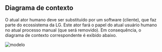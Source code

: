 ## Diagrama de contexto

O atual ator humano deve ser substituído por um software (cliente), que 
faz parte do ecossistema da LG. Este ator fará o papel do atual usuário
humano no atual processo manual (que será removido). Em consequência, 
o diagrama de contexto correspondente é exibido abaixo.

![modelo](http://www.plantuml.com/plantuml/proxy?cache=no&src=https://raw.githubusercontent.com/kyriosdata/docente-inf/main/documentacao/diagramas/c4-context.puml)
